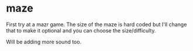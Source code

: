 # maze

First try at a mazr game. The size of the maze is hard coded but I'll change that to make it optional and you can choose the size/difficulty.

Will be adding more sound too.
